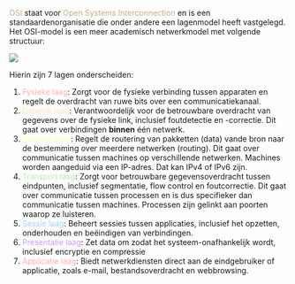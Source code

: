 <span style="color:#c8ab83;">OSI</span> staat voor <span style="color:#c8ab83;">Open Systems Interconnection</span> en is een standaardenorganisatie die onder andere een lagenmodel heeft vastgelegd. Het OSI-model is een meer academisch netwerkmodel met volgende structuur:

![](https://3283203901-files.gitbook.io/~/files/v0/b/gitbook-x-prod.appspot.com/o/spaces%2FKrXKbRoPmGxyrXNQktCY%2Fuploads%2Fgit-blob-afbcb3cc99d2d5d40b06d04425daf1fe02d28513%2Fosi.svg?alt=media)

Hierin zijn 7 lagen onderscheiden:

1. <span style="color:#ffb1af;">Fysieke laag</span>: Zorgt voor de fysieke verbinding tussen apparaten en regelt de overdracht van ruwe bits over een communicatiekanaal.
2. <span style="color:#ffdfbe;">Datalink laag</span>: Verantwoordelijk voor de betrouwbare overdracht van gegevens over de fysieke link, inclusief foutdetectie en -correctie. Dit gaat over verbindingen **binnen** één netwerk.
3. <span style="color:#ffffbf;">Netwerk laag</span>: Regelt de routering van pakketten (data) vande bron naar de bestemming over meerdere netwerken (routing). Dit gaat over communicatie tussen machines op verschillende netwerken. Machines worden aangeduid via een IP-adres. Dat kan IPv4 of IPv6 zijn.
4. <span style="color:#b4f0a8;">Transport laag</span>: Zorgt voor betrouwbare gegevensoverdracht tussen eindpunten, inclusief segmentatie, flow control en foutcorrectie. Dit gaat over communicatie tussen processen en is dus specifieker dan communicatie tussen machines. Processen zijn gelinkt aan poorten waarop ze luisteren.
5. <span style="color:#a9d0f7;">Sessie laag</span>: Beheert sessies tussen applicaties, inclusief het opzetten, onderhouden en beëindigen van verbindingen.
6. <span style="color:#cc99fe;">Presentatie laag</span>: Zet data om zodat het systeem-onafhankelijk wordt, inclusief encryptie en compressie
7. <span style="color:#ffb1af;">Applicatie laag</span>: Biedt netwerkdiensten direct aan de eindgebruiker of applicatie, zoals e-mail, bestandsoverdracht en webbrowsing.

